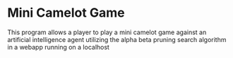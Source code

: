 # Mini Camelot Game
This program allows a player to play a mini camelot game against an artificial intelligence agent 
utilizing the alpha beta pruning search algorithm in a webapp running on a localhost
